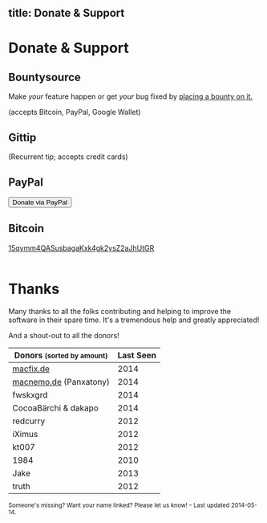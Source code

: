 title: Donate & Support
---

<div>
  <i class='icon-heart icon-schmuck'></i>
</div>

# Donate & Support #

## Bountysource ##

Make *your* feature happen or get *your* bug fixed by [placing a bounty on it.](https://www.bountysource.com/teams/saito/issues)

(accepts Bitcoin, PayPal, Google Wallet)

## Gittip ##

<script data-gittip-username="Schlaefer"
        data-gittip-widget="button"
        src="//gttp.co/v1.js"></script>

(Recurrent tip; accepts credit cards)

## PayPal ##

<form action="https://www.paypal.com/cgi-bin/webscr" method="post">
	<input type="hidden" name="cmd" value="_s-xclick">
	<input type="hidden" name="hosted_button_id" value="EKGLER5C5L4VU">
	<button class="btn btn-default btn-xs" title='Donate via Paypal'>
    Donate via PayPal
  </button>
	<img alt="" border="0" src="https://www.paypalobjects.com/de_DE/i/scr/pixel.gif" width="1" height="1">
	&nbsp;
</form>

## Bitcoin ##

<div>
<a href="bitcoin:15qymm4QASusbagaKxk4gk2ysZ2aJhUtGR?label=Saito%20Donation">15qymm4QASusbagaKxk4gk2ysZ2aJhUtGR</a>
</div>
<br>


# Thanks

Many thanks to all the folks contributing and helping to improve the software in their spare time. It's a tremendous help and greatly appreciated!

And a shout-out to all the donors!


 Donors <span><small class="text-muted">(sorted by amount)</small></span> | Last Seen
 ------| -----
 [macfix.de]                | 2014
 [macnemo.de] (Panxatony)   | 2014
 fwskxgrd                   | 2014
 CocoaBärchi &amp; dakapo   | 2014
 redcurry                   | 2012
 iXimus                     | 2012
 kt007                      | 2012
 1984                       | 2010
 Jake                       | 2013
 truth		                | 2012

<div class="text-muted">
<small >
	Someone's missing? Want your name linked? Please let us know! – Last updated 2014-05-14.
</small>
</div>


[macfix.de]: http://www.macfix.de/
[macnemo.de]: http://macnemo.de/
